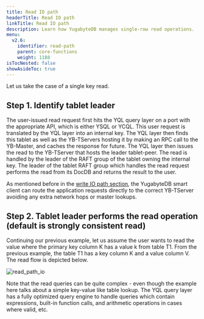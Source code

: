 ```yaml
---
title: Read IO path
headerTitle: Read IO path
linkTitle: Read IO path
description: Learn how YugabyteDB manages single-row read operations.
menu:
  v2.6:
    identifier: read-path
    parent: core-functions
    weight: 1188
isTocNested: false
showAsideToc: true
---
```


Let us take the case of a single key read.

## Step 1. Identify tablet leader

The user-issued read request first hits the YQL query layer on a port with the appropriate API, which is either YSQL or YCQL. This user request is translated by the YQL layer into an internal key. The
YQL layer then finds this tablet as well as the YB-TServers hosting it by making an RPC call to the
YB-Master, and caches the response for future. The YQL layer then issues the read to the YB-TServer
that hosts the leader tablet-peer. The read is handled by the leader of the RAFT group of the tablet
owning the internal key. The leader of the tablet RAFT group which handles the read request performs
the read from its DocDB and returns the result to the user.

As mentioned before in the [write IO path section](../write-path/#step-1-identify-tablet-leader), the YugabyteDB smart
client can route the application requests directly to the correct YB-TServer avoiding any extra
network hops or master lookups.

## Step 2. Tablet leader performs the read operation (default is strongly consistent read)

Continuing our previous example, let us assume the user wants to read the value where the primary
key column K has a value k from table T1. From the previous example, the table T1 has a key column K
and a value column V. The read flow is depicted below.

![read_path_io](/images/architecture/read_path_io.png)

Note that the read queries can be quite complex - even though the example here talks about a simple
key-value like table lookup. The YQL query layer has a fully optimized query engine to handle
queries which contain expressions, built-in function calls, and arithmetic operations in cases where
valid, etc.
